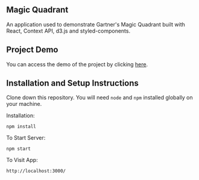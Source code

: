## Magic Quadrant 

An application used to demonstrate Gartner's Magic Quadrant built with React, Context API, d3.js and styled-components. 

## Project Demo

You can access the demo of the project by clicking [here](https://magic-quadrantt.web.app/).

## Installation and Setup Instructions

Clone down this repository. You will need `node` and `npm` installed globally on your machine.  

Installation:

`npm install`  

To Start Server:

`npm start`  

To Visit App:

`http://localhost:3000/`  

